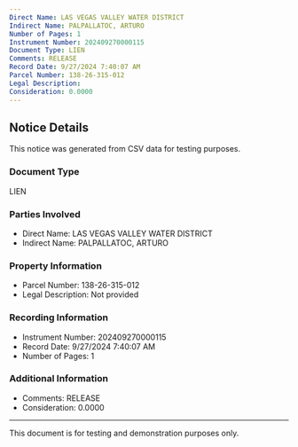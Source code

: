 ```yaml
---
Direct Name: LAS VEGAS VALLEY WATER DISTRICT
Indirect Name: PALPALLATOC, ARTURO
Number of Pages: 1
Instrument Number: 202409270000115
Document Type: LIEN
Comments: RELEASE
Record Date: 9/27/2024 7:40:07 AM
Parcel Number: 138-26-315-012
Legal Description: 
Consideration: 0.0000
---
```


## Notice Details

This notice was generated from CSV data for testing purposes.

### Document Type
LIEN

### Parties Involved
- Direct Name: LAS VEGAS VALLEY WATER DISTRICT
- Indirect Name: PALPALLATOC, ARTURO

### Property Information
- Parcel Number: 138-26-315-012
- Legal Description: Not provided

### Recording Information
- Instrument Number: 202409270000115
- Record Date: 9/27/2024 7:40:07 AM
- Number of Pages: 1

### Additional Information
- Comments: RELEASE
- Consideration: 0.0000

---

This document is for testing and demonstration purposes only.
